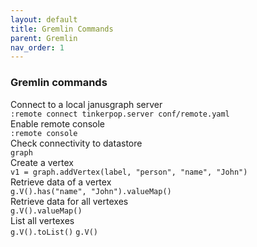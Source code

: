 ```yaml
---
layout: default
title: Gremlin Commands
parent: Gremlin
nav_order: 1
---
```

### Gremlin commands


Connect to a local janusgraph server   
```:remote connect tinkerpop.server conf/remote.yaml```    
Enable remote console        
```:remote console```    
Check connectivity to datastore         
```graph```   
Create a vertex   
```v1 = graph.addVertex(label, "person", "name", "John")```   
Retrieve data of a vertex   
```g.V().has("name", "John").valueMap()```   
Retrieve data for all vertexes   
```g.V().valueMap()```   
List all vertexes   
```g.V().toList()```
```g.V()```    





